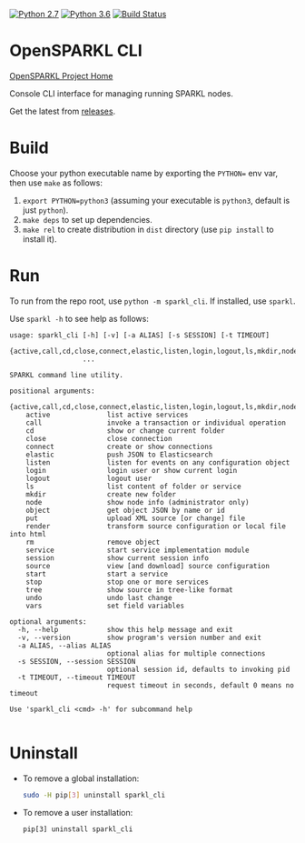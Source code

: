 [![Python 2.7](https://img.shields.io/badge/python-2.7-blue.svg)](https://www.python.org/downloads/release/python-270/)
[![Python 3.6](https://img.shields.io/badge/python-3.6-blue.svg)](https://www.python.org/downloads/release/python-360/)
[![Build Status](https://travis-ci.com/opensparkl/sse_cli.svg?branch=master)](https://travis-ci.com/opensparkl/sse_cli)

# OpenSPARKL CLI
[OpenSPARKL Project Home](http://opensparkl.org)

Console CLI interface for managing running SPARKL nodes.

Get the latest from [releases](/releases).

# Build
Choose your python executable name by exporting the `PYTHON=` env var, then use `make` as follows:

1. `export PYTHON=python3` (assuming your executable is `python3`, default is just `python`).
2. `make deps` to set up dependencies.
3. `make rel` to create distribution in `dist` directory (use `pip install` to install it).

# Run
To run from the repo root, use `python -m sparkl_cli`. If installed, use `sparkl`.

Use `sparkl -h` to see help as follows:

```
usage: sparkl_cli [-h] [-v] [-a ALIAS] [-s SESSION] [-t TIMEOUT]
                  {active,call,cd,close,connect,elastic,listen,login,logout,ls,mkdir,node,object,put,render,rm,service,session,source,start,stop,tree,undo,vars}
                  ...

SPARKL command line utility.

positional arguments:
  {active,call,cd,close,connect,elastic,listen,login,logout,ls,mkdir,node,object,put,render,rm,service,session,source,start,stop,tree,undo,vars}
    active              list active services
    call                invoke a transaction or individual operation
    cd                  show or change current folder
    close               close connection
    connect             create or show connections
    elastic             push JSON to Elasticsearch
    listen              listen for events on any configuration object
    login               login user or show current login
    logout              logout user
    ls                  list content of folder or service
    mkdir               create new folder
    node                show node info (administrator only)
    object              get object JSON by name or id
    put                 upload XML source [or change] file
    render              transform source configuration or local file into html
    rm                  remove object
    service             start service implementation module
    session             show current session info
    source              view [and download] source configuration
    start               start a service
    stop                stop one or more services
    tree                show source in tree-like format
    undo                undo last change
    vars                set field variables

optional arguments:
  -h, --help            show this help message and exit
  -v, --version         show program's version number and exit
  -a ALIAS, --alias ALIAS
                        optional alias for multiple connections
  -s SESSION, --session SESSION
                        optional session id, defaults to invoking pid
  -t TIMEOUT, --timeout TIMEOUT
                        request timeout in seconds, default 0 means no timeout

Use 'sparkl_cli <cmd> -h' for subcommand help


```

# Uninstall
* To remove a global installation:
  ```bash
  sudo -H pip[3] uninstall sparkl_cli
  ```
* To remove a user installation:
  ```
  pip[3] uninstall sparkl_cli
  ```

